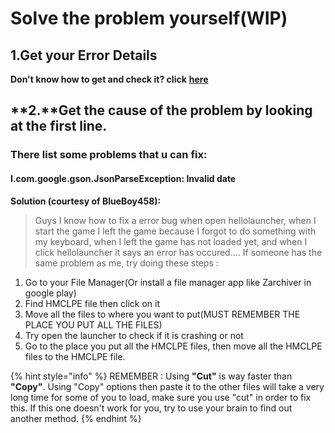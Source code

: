 # Solve the problem yourself(WIP)

## 1.Get your Error Details

**Don't know how to get and check it? click** [**here**](./)

## **2.**Get the cause of the problem by looking at the first line.

### There list some problems that u can fix:

#### I.com.google.gson.JsonParseException: Invalid date

**Solution (courtesy of BlueBoy458):**

> Guys I know how to fix a error bug when open hellolauncher, when I start the game I left the game because I forgot to do something with my keyboard, when I left the game has not loaded yet, and when I click hellolauncher it says an error has occured.... If someone has the same problem as me, try doing these steps :

1. Go to your File Manager(Or install a file manager app like Zarchiver in google play)
2. Find HMCLPE file then click on it
3. Move all the files to where you want to put(MUST REMEMBER THE PLACE YOU PUT ALL THE FILES)
4. Try open the launcher to check if it is crashing or not
5. Go to the place you put all the HMCLPE files, then move all the HMCLPE files to the HMCLPE file.

{% hint style="info" %}
REMEMBER : Using **"Cut"** is way faster than **"Copy"**. Using "Copy" options then paste it to the other files will take a very long time for some of you to load, make sure you use "cut" in order to fix this. If this one doesn't work for you, try to use your brain to find out another method.
{% endhint %}
